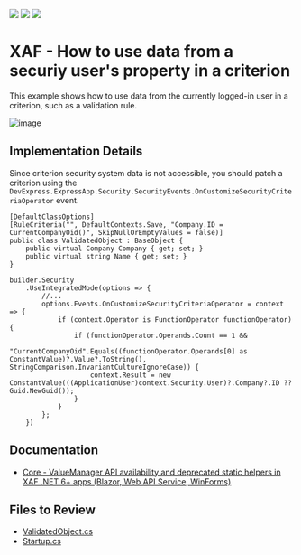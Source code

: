 <!-- default badges list -->
![](https://img.shields.io/endpoint?url=https://codecentral.devexpress.com/api/v1/VersionRange/128588614/23.1.6%2B)
[![](https://img.shields.io/badge/Open_in_DevExpress_Support_Center-FF7200?style=flat-square&logo=DevExpress&logoColor=white)](https://supportcenter.devexpress.com/ticket/details/E3945)
[![](https://img.shields.io/badge/📖_How_to_use_DevExpress_Examples-e9f6fc?style=flat-square)](https://docs.devexpress.com/GeneralInformation/403183)
<!-- default badges end -->

# XAF - How to use data from a securiy user's property in a criterion

This example shows how to use data from the currently logged-in user in a criterion, such as a validation rule.

![image](https://github.com/DevExpress-Examples/XAF_how-to-create-a-custom-function-criteria-operator-e3945/assets/14300209/979f25d7-23d3-4f60-a30f-18e61f8e0d7b)

## Implementation Details

Since criterion security system data is not accessible, you should patch a criterion using the `DevExpress.ExpressApp.Security.SecurityEvents.OnCustomizeSecurityCriteriaOperator` event. 

```cs{2}
[DefaultClassOptions]
[RuleCriteria("", DefaultContexts.Save, "Company.ID = CurrentCompanyOid()", SkipNullOrEmptyValues = false)]
public class ValidatedObject : BaseObject {
    public virtual Company Company { get; set; }
    public virtual string Name { get; set; }
}

```

```cs{4-12}
builder.Security
    .UseIntegratedMode(options => {
        //...    
        options.Events.OnCustomizeSecurityCriteriaOperator = context => {
            if (context.Operator is FunctionOperator functionOperator) {
                if (functionOperator.Operands.Count == 1 &&
                    "CurrentCompanyOid".Equals((functionOperator.Operands[0] as ConstantValue)?.Value?.ToString(), StringComparison.InvariantCultureIgnoreCase)) {
                    context.Result = new ConstantValue(((ApplicationUser)context.Security.User)?.Company?.ID ?? Guid.NewGuid());
                }
            }
        };
    })
```


## Documentation

- [Core - ValueManager API availability and deprecated static helpers in XAF .NET 6+ apps (Blazor, Web API Service, WinForms)](https://supportcenter.devexpress.com/ticket/details/t1121273/core-valuemanager-api-availability-and-deprecated-static-helpers-in-xaf-net-6-apps)


## Files to Review

- [ValidatedObject.cs](CS/EF/CustomOperatorEF/CustomOperatorEF.Module/BusinessObjects/ValidatedObject.cs)
- [Startup.cs](CS/EF/CustomOperatorEF/CustomOperatorEF.Blazor.Server/Startup.cs)

